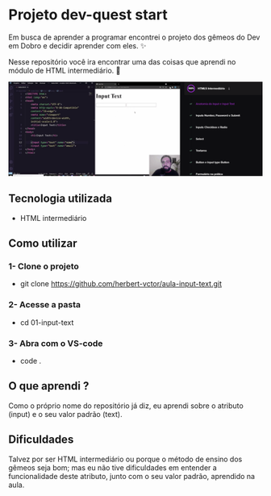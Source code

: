 # Projeto dev-quest start
Em busca de aprender a programar encontrei o projeto dos gêmeos do Dev em Dobro e decidir aprender com eles. ✨

Nesse repositório você ira encontrar uma das coisas que aprendi no módulo de HTML intermediário. 🚀

[<img src="./aula-input-text.gif" alt="gif da aula sobre o input text do módulo intermediário de HTML">](https://www.youtube.com/@DevemDobro)

## Tecnologia utilizada
- HTML intermediário

## Como utilizar
### 1- Clone o projeto
- git clone <https://github.com/herbert-vctor/aula-input-text.git>

### 2- Acesse a pasta
- cd 01-input-text

### 3- Abra com o VS-code
- code .

## O que aprendi ?
Como o próprio nome do repositório já diz, eu aprendi sobre o atributo (input) e o seu valor padrão (text).

## Dificuldades 
Talvez por ser HTML intermediário ou porque o método de ensino dos gêmeos seja bom; mas eu não tive dificuldades em entender a funcionalidade deste atributo, junto com o seu valor padrão, aprendido na aula.
